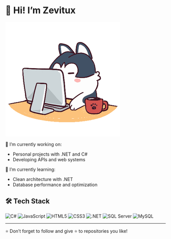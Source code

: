 # 👋 Hi! I’m Zevitux
![dog crazy](https://github.com/zevitux/zevitux/blob/main/assets/saas.gif?raw=true)

🔭 I’m currently working on:  
- Personal projects with .NET and C#
- Developing APIs and web systems

🌱 I’m currently learning:  
- Clean architecture with .NET  
- Database performance and optimization

## 🛠️ Tech Stack
<p align="left">
  <img src="https://cdn.jsdelivr.net/gh/devicons/devicon/icons/csharp/csharp-original.svg" alt="C#" width="40"/>
  <img src="https://cdn.jsdelivr.net/gh/devicons/devicon/icons/javascript/javascript-original.svg" alt="JavaScript" width="40"/>
  <img src="https://cdn.jsdelivr.net/gh/devicons/devicon/icons/html5/html5-original.svg" alt="HTML5" width="40"/>
  <img src="https://cdn.jsdelivr.net/gh/devicons/devicon/icons/css3/css3-original.svg" alt="CSS3" width="40"/>
  <img src="https://cdn.jsdelivr.net/gh/devicons/devicon/icons/dot-net/dot-net-original.svg" alt=".NET" width="40"/>
  <img src="https://cdn.jsdelivr.net/gh/devicons/devicon/icons/microsoftsqlserver/microsoftsqlserver-plain.svg" alt="SQL Server" width="40"/>
  <img src="https://cdn.jsdelivr.net/gh/devicons/devicon/icons/mysql/mysql-original.svg" alt="MySQL" width="40"/>
</p>

---

⭐️ Don’t forget to follow and give ⭐ to repositories you like!

